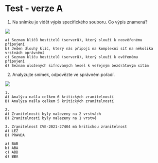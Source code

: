 # Test - verze A 

1. Na snímku je vidět výpis specifického souboru. Co výpis znamená?

![](https://codimd.s3.shivering-isles.com/demo/uploads/e23899ad-21b0-4298-92b5-591075677a3d.png)

``` 
a) Seznam klíčů hostitelů (serverů), který slouží k neověřenému připojení
b) Jeden dlouhý klíč, který nás připojí na komplexní síť na několika vrstvách oprávnění
c) Seznam klíču hostitelů (serverů), který slouží k ověřenému připojení
d) Seznam uložených šifrovaných hesel k veřejným bezdrátovým sítím
```

2. Analyzujte snímek, odpovězte ve správném pořadí.

![](https://codimd.s3.shivering-isles.com/demo/uploads/c956c2cc-9220-41a2-8d58-77332f005169.png)

    1. 
    A) Analýza našla celkem 6 kritických zranitelností
    B) Analýza našla celkem 5 kritických zranitelností
    
    2.
    A) Zranitelnosti byly nalezeny na 2 vrstvách
    B) Zranitelnosti byly nalezeny na 1 vrstvě
    
    3. Zranitelnost CVE-2021-27404 má kritickou zranitelnost
    A) LEŽ
    B) PRAVDA

```
a) BAB
b) ABA
c) ABB
d) BBA

```
